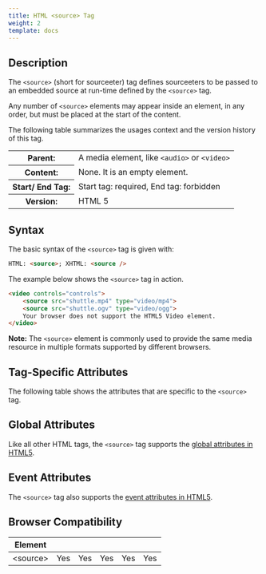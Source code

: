 ```yaml
---
title: HTML <source> Tag
weight: 2
template: docs
---	
```

## Description

The `<source>` (short for sourceeter) tag defines sourceeters to be passed to an embedded source at run-time defined by the `<source>` tag.

Any number of `<source>` elements may appear inside an <source> element, in any order, but must be placed at the start of the content.

The following table summarizes the usages context and the version history of this tag.

<table style="width:100%">
  <tr>
    <th>Parent:</th>
    <td>A media element, like <code>&lt;audio&gt;</code> or <code>&lt;video&gt;</code></td>
  </tr>
  <tr>
    <th>Content:</th>	
    <td>None. It is an empty element.</td>
  </tr>
  <tr>
    <th>Start/ End Tag:</th>
    <td>Start tag: required, End tag: forbidden</td>
  </tr>
    <tr>
    <th>Version:</th>
    <td>HTML 5</td>
  </tr>
</table>	

## Syntax

The basic syntax of the `<source>` tag is given with:

```html
HTML: <source>; XHTML: <source />
```

The example below shows the `<source>` tag in action.

```html
<video controls="controls">
    <source src="shuttle.mp4" type="video/mp4">
    <source src="shuttle.ogv" type="video/ogg">
    Your browser does not support the HTML5 Video element.
</video>	
```

<div class="note"><p><strong>Note:</strong> The <code>&lt;source&gt;</code> element is commonly used to provide the same media resource in multiple formats supported by different browsers.</p></div>

## Tag-Specific Attributes
The following table shows the attributes that are specific to the <code>&lt;source&gt;</code> tag.

## Global Attributes

Like all other HTML tags, the `<source>` tag supports the [global attributes in HTML5](https://www.tutorialrepublic.com/html-reference/html5-global-attributes.php).

## Event Attributes

The `<source>` tag also supports the [event attributes in HTML5](https://www.tutorialrepublic.com/html-reference/html5-event-attributes.php).

## Browser Compatibility
|  Element |<i class="chrome"></i>    | <i class="ie"></i>   | <i class="firefox"></i>   |  <i class="safari"></i>  | <i class="opera"></i>   |
| ------------ | ------------ | ------------ | ------------ | ------------ | ------------ |
| &lt;source&gt;  |Yes   |Yes   |Yes   |Yes   |Yes   |

